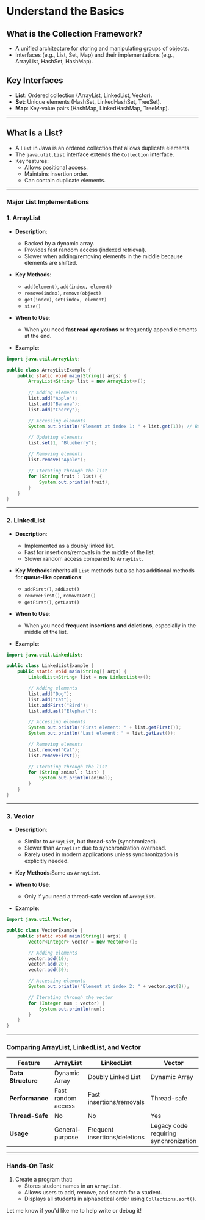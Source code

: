 # **Understand the Basics**

## **What is the Collection Framework?**

- A unified architecture for storing and manipulating groups of objects.
- Interfaces (e.g., List, Set, Map) and their implementations (e.g., ArrayList, HashSet, HashMap).

## **Key Interfaces**

- **List**: Ordered collection (ArrayList, LinkedList, Vector).
- **Set**: Unique elements (HashSet, LinkedHashSet, TreeSet).
- **Map**: Key-value pairs (HashMap, LinkedHashMap, TreeMap).

---


## **What is a List?**

- A `List` in Java is an ordered collection that allows duplicate elements.
- The `java.util.List` interface extends the `Collection` interface.
- Key features:
  - Allows positional access.
  - Maintains insertion order.
  - Can contain duplicate elements.

---

### **Major List Implementations**

### **1. ArrayList**

- **Description**:

  - Backed by a dynamic array.
  - Provides fast random access (indexed retrieval).
  - Slower when adding/removing elements in the middle because elements are shifted.
- **Key Methods**:

  - `add(element)`, `add(index, element)`
  - `remove(index)`, `remove(object)`
  - `get(index)`, `set(index, element)`
  - `size()`
- **When to Use**:

  - When you need **fast read operations** or frequently append elements at the end.
- **Example**:

```java
import java.util.ArrayList;

public class ArrayListExample {
    public static void main(String[] args) {
        ArrayList<String> list = new ArrayList<>();
      
        // Adding elements
        list.add("Apple");
        list.add("Banana");
        list.add("Cherry");

        // Accessing elements
        System.out.println("Element at index 1: " + list.get(1)); // Banana

        // Updating elements
        list.set(1, "Blueberry");

        // Removing elements
        list.remove("Apple");

        // Iterating through the list
        for (String fruit : list) {
            System.out.println(fruit);
        }
    }
}
```

---

### **2. LinkedList**

- **Description**:

  - Implemented as a doubly linked list.
  - Fast for insertions/removals in the middle of the list.
  - Slower random access compared to `ArrayList`.
- **Key Methods**:Inherits all `List` methods but also has additional methods for **queue-like operations**:

  - `addFirst()`, `addLast()`
  - `removeFirst()`, `removeLast()`
  - `getFirst()`, `getLast()`
- **When to Use**:

  - When you need **frequent insertions and deletions**, especially in the middle of the list.
- **Example**:

```java
import java.util.LinkedList;

public class LinkedListExample {
    public static void main(String[] args) {
        LinkedList<String> list = new LinkedList<>();

        // Adding elements
        list.add("Dog");
        list.add("Cat");
        list.addFirst("Bird");
        list.addLast("Elephant");

        // Accessing elements
        System.out.println("First element: " + list.getFirst());
        System.out.println("Last element: " + list.getLast());

        // Removing elements
        list.remove("Cat");
        list.removeFirst();

        // Iterating through the list
        for (String animal : list) {
            System.out.println(animal);
        }
    }
}
```

---

### **3. Vector**

- **Description**:

  - Similar to `ArrayList`, but thread-safe (synchronized).
  - Slower than `ArrayList` due to synchronization overhead.
  - Rarely used in modern applications unless synchronization is explicitly needed.
- **Key Methods**:Same as `ArrayList`.
- **When to Use**:

  - Only if you need a thread-safe version of `ArrayList`.
- **Example**:

```java
import java.util.Vector;

public class VectorExample {
    public static void main(String[] args) {
        Vector<Integer> vector = new Vector<>();

        // Adding elements
        vector.add(10);
        vector.add(20);
        vector.add(30);

        // Accessing elements
        System.out.println("Element at index 2: " + vector.get(2));

        // Iterating through the vector
        for (Integer num : vector) {
            System.out.println(num);
        }
    }
}
```

---

### **Comparing ArrayList, LinkedList, and Vector**

| Feature                  | ArrayList          | LinkedList                    | Vector                                |
| ------------------------ | ------------------ | ----------------------------- | ------------------------------------- |
| **Data Structure** | Dynamic Array      | Doubly Linked List            | Dynamic Array                         |
| **Performance**    | Fast random access | Fast insertions/removals      | Thread-safe                           |
| **Thread-Safe**    | No                 | No                            | Yes                                   |
| **Usage**          | General-purpose    | Frequent insertions/deletions | Legacy code requiring synchronization |

---

### **Hands-On Task**

1. Create a program that:
   - Stores student names in an `ArrayList`.
   - Allows users to add, remove, and search for a student.
   - Displays all students in alphabetical order using `Collections.sort()`.

Let me know if you'd like me to help write or debug it!
